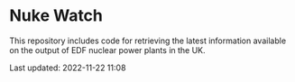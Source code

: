 # Nuke Watch

This repository includes code for retrieving the latest information available on the output of EDF nuclear power plants in the UK.

Last updated: 2022-11-22 11:08